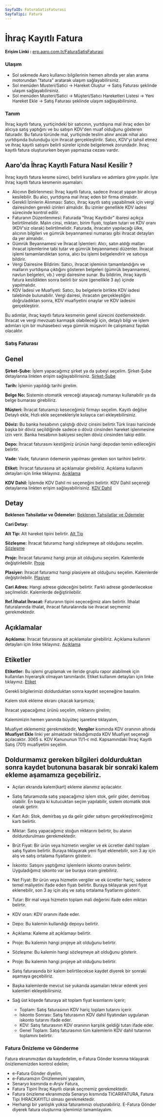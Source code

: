 ```yaml
---
SayfaID: FaturaSatisFaturasi
SayfaTipi: Fatura
---
```


# İhraç Kayıtlı Fatura

**Erişim Linki :** [erp.aaro.com.tr/FaturaSatisFaturasi](erp.aaro.com.tr/FaturaSatisFaturasi)

### Ulaşım

- Sol sekmede Aaro kullanıcı bilgilerinin hemen altında yer alan arama motorundan "fatura" aratarak ulaşım sağlayabilirsiniz.
- Sol menüden Musteri/Satici -> Hareket Oluştur -> Satış Faturası şeklinde ulaşım sağlayabilirsiniz. 
- Sol menüden Musteri/Satici -> Müşteri/Satıcı Hareketleri Listesi -> Yeni Hareket Ekle -> Satış Faturası şeklinde ulaşım sağlayabilirsiniz. 

### Tanım

İhraç kayıtlı fatura, yurtiçindeki bir satıcının, yurtdışına mal ihraç eden bir alıcıya satış yaptığını ve bu satışın KDV'den muaf olduğunu gösteren faturadır. 
Bu fatura türünde mal, yurtiçinde teslim alınır ancak nihai alıcı yurtdışında bulunduğu için ihracat gerçekleştirilir. 
Satıcı, KDV'yi tahsil etmez ve ihraç kayıtlı satışını belirli süreler içinde belgelemek zorundadır.
İhraç kayıtlı fatura oluştururken beyan yapmazsa cezası vardır.

## Aaro'da İhraç Kayıtlı Fatura Nasıl Kesilir ? 

İhraç kayıtlı fatura kesme süreci, belirli kurallara ve adımlara göre yapılır. İşte ihraç kayıtlı fatura kesmenin aşamaları:
- Alıcının Belirlenmesi: İhraç kayıtlı fatura, sadece ihracat yapan bir alıcıya kesilebilir. Bu alıcı, yurtdışına mal ihraç eden bir firma olmalıdır.
- Gerekli İzinlerin Alınması: Satıcı, ihraç kayıtlı satış yapabilmek için vergi dairesinden gerekli izinleri almalıdır. 
	Bu izinler genellikle KDV iadesi sürecinde kontrol edilir.
- Faturanın Düzenlenmesi: Faturada "İhraç Kayıtlıdır" ibaresi açıkça belirtilmelidir.
	Malın cinsi, miktarı, birim fiyatı, toplam tutarı ve KDV oranı (KDV'siz olarak) belirtilmelidir.
	Faturada, ihracatın yapılacağı ülke, alıcının bilgileri ve gümrük beyannamesi numarası gibi ihracat detayları da yer almalıdır.
- Gümrük Beyannamesi ve İhracat İşlemleri: Alıcı, satın aldığı malları ihracat işlemlerine tabi tutar ve gümrük beyannamesi düzenler.
	İhracat işlemi tamamlandıktan sonra, alıcı bu işlemi belgelendirir ve satıcıya bildirir.
- Vergi Dairesine Bildirim: Satıcı, ihracat işleminin tamamlandığını ve malların yurtdışına çıktığını gösteren belgeleri (gümrük beyannamesi, navlun belgeleri, vb.) vergi dairesine sunar.
	Bu bildirim, ihraç kayıtlı fatura kesildikten sonra belirli bir süre (genellikle 3 ay) içinde yapılmalıdır.
- KDV İadesi ve Muafiyeti: Satıcı, bu belgelerle birlikte KDV iadesi talebinde bulunabilir.
	Vergi dairesi, ihracatın gerçekleştiğini doğruladıktan sonra, KDV muafiyetini onaylar ve KDV iadesini gerçekleştirir.

Bu adımlar, ihraç kayıtlı fatura kesmenin genel sürecini özetlemektedir. 
İhracat ve vergi mevzuatı karmaşık olabileceği için, detaylı bilgi ve işlem adımları için bir muhasebeci veya gümrük müşaviri ile çalışmanız faydalı olacaktır.

### Satış Faturası

## Genel

**Şirket-Şube:** İşlem yapacağımız şirket ya da şubeyi seçelim. Şirket-Şube detaylarına linkten erişim sağlayabilirisiniz. [Şirket-Şube](../TemelOzellikler/SirketSube.md)

**Tarih:** İşlemin yapıldığı tarihi girelim. 

**Belge No:** Sistemin otomatik vereceği atayacağı numarayı kullanabilir ya da belge bumarası girebiliriz.

**Müşteri:** İhracat faturamızı keseceğimiz firmayı seçelim. Kayıtlı değilse Detaylı ekle, Hızlı ekle seçenekleriyle kolayca cari ekleyebilirsiniz.

**Döviz:** Bu banka hesabının çalıştığı döviz cinsini belirtir.Türk lirası haricinde başka bir döviz seçildiğinde sadece o döviz cinsinden hareket işlenmesine izin verir. 
Banka hesabının bakiyesi seçilen döviz cinsinden takip edilir.

**Depo:** İhracat faturasını kestiğimiz ürünün hangi depodan temin edileceğini belirtir. 

**Vade:** Vade, faturanın ödemenin yapılması gereken son tarihini belirtir. 

**Etiket:** İhracat faturasına ait açıklamalar girebiliriz. Açıklama kullanım detayları için linke tıklayınız. [Açıklama](../TemelOzellikler/Aciklama.md)

**KDV Dahil:** İşlemde KDV Dahil mi seçeneğini belirtir. KDV Dahil seçeneği detaylarına linkten erişim sağlayabilirisiniz. [KDV Dahil](../TemelOzellikler/KDVdahil.md)

## Detay

**Beklenen Tahsilatlar ve Ödemeler:** [Beklenen Tahsilatlar ve Ödemeler](../TemelOzellikler/BeklenenTahOd.md)

**Cari Detay:** 

**Alt Tip:** Alt hareket tipini belirtir. [Alt Tip](../TemelOzellikler/AltTip.md)

**Sözleşme:** İhracat faturamız hangi sözleşmeye ait olduğunu seçelim. [Sözleşme](../TemelOzellikler/Sozlesme.md)

**Proje:** İhracat faturamız hangi proje ait olduğunu seçelim. Kalemlerde değiştirilebilir. [Proje](../TemelOzellikler/Proje.md)

**Plasiyer:** İhracat faturamız hangi plasiyere ait olduğunu seçelim. Kalemlerde değiştirilebilir. [Plasiyer](../TemelOzellikler/Plasiyer.md)

**Cari Adres:** Hangi adrese gideceğini belirtir. Farklı adrese gönderilecekse seçilmelidir. Kalemlerde değiştirilebilir.

**Ref.İthalat İhracat:** Faturanın tipini seçeceğimiz alanı belirtir. İthalat faturalarında ithalat, ihracat faturalarında ise ihracat seçmemiz gerekmektedir.

## Açıklamalar 

**Açıklama:** İhracat faturasına ait açıklamalar girebiliriz. Açıklama kullanım detayları için linke tıklayınız. [Açıklama](../TemelOzellikler/Aciklama.md)

## Etiketler

**Etiketler:** Bu işlemi gruplamak ve ileride gruplu rapor alabilmek için kullanılan hiyerarşik olmayan tanımlardır. Etiket kullanım detayları için linke tıklayınız. [Etiket](../TemelOzellikler/Etiket.md)


Gerekli bilgilerimizi doldurduktan sonra kaydet seçeneğine basalım.

Kalem stok ekleme ekranı çıkacak karşımıza;

İhracat yapacağımız ürünü seçelim, miktarını girelim;

Kalemimizin hemen yanında büyüteç işaretine tıklayalım,

Muafiyet eklememiz gerekmektedir, **Vergiler** kısmında KDV oranının altında **Muafiyet Ekle** linki yer almaktadır tıkladığımızda KDV Muafiyet seçeneği açılacaktır. 
	3065 s. KDV Kanununun 11/1-c md. Kapsamındaki İhraç Kayıtlı Satış (701) muafiyetini seçelim.

## Doldurmamız gereken bilgileri doldurduktan sonra kaydet butonuna basarak bir sonraki kalem ekleme aşamamıza geçebiliriz.

- Açılan ekranda kalem(kart) ekleme alanımız açılacaktır. 
- Satış faturamızda satış yapacağımız işlem stok, gelir gider, demirbaş olabilir. En başta ki kutucuktan seçim yapılabilir, sistem otomatik stok olarak getirir.
- Kart Adı: Stok, demirbaş ya da gelir gider satışını gerçekleştireceğimiz kartı belirtir.
- Miktar: Satış yapacağımız stoğun miktarını belirtir, bu alanın doldurdurulması gerekmektedir.
- Brüt Fiyat: Bir ürün veya hizmetin vergiler ve ek ücretler dahil toplam satış fiyatını belirtir. 
	Buraya tıklayarak yeni fiyat eklenebilir, son 3 ay için alış ve satış ortalama fiyatlarını gösterir.
- İskonto: Satışını yaptığımız işlemlerin iskonto oranını belirtir. Uyguladığımız iskonto var ise buraya oranı girebiliriz.
- Net Fiyat: Bir ürün veya hizmetin vergiler ve ek ücretler hariç, sadece temel maliyetini ifade eden fiyatı belirtir. 
	Buraya tıklayarak yeni fiyat eklenebilir, son 3 ay için alış ve satış ortalama fiyatlarını gösterir.
- Tutar: Bir mal veya hizmetin toplam mali değerini ifade eden miktarı belirtir. 
- KDV oran: KDV oranını ifade eder.
- Depo: Bu kalemin kullandığı depoyu belirtir.
- Açıklama: Kaleme ait açıklamayı belirtir.
- Proje: Bu kalemin hangi projeye ait olduğunu belirtir.
- Sözleşme: Bu kalemin hangi sözleşmeye ait olduğunu gösterir.
- Proje: Bu kalemin hangi projeye ait olduğunu belirtir.

- Satış faturasında bir kalem belirtilecekse kaydet diyerek bir sonraki aşamaya geçebiliriz.
- Başka kalemlerde mevcut ise yukarıda aşamaları tekrar ederek yeni kalemleri ekleyebilirsiniz.

- Sağ üst köşede faturaya ait toplam fiyat kısımlarını içerir;
	- Toplam: Satış faturasının KDV hariç toplam tutarını içerir.
	- İskonto Sonrası: Satış faturasının KDV dahil fiyatından uygulanan iskonto tutarını ifade eder.
	- KDV: Satış faturasının KDV oranının karşılık geldiği tutarı ifade eder.
	- Genel Toplam: Satış faturasının tüm kalemlerin KDV dahil tutarının toplamını belirtir.

### Fatura Önizleme ve Gönderme

Fatura ekranımızdan da kaydedelim, e-Fatura Gönder kısmına tıklayarak önizlememizden kontrol edelim;

- e-Fatura Gönder diyelim, 
- e-Faturamızın Önizlemesini yapalım,
- Senaryo kısmında e-Arşiv Fatura, 
- Fatura Tipini İhraç Kayıtlı olarak seçmemiz gerekmektedir.
- Fatura önizleme ekranımızda Senaryo kısmında TICARIFATURA, Fatura Tipi IHRACKAYITLI olması gerekmektedir.
- Herhangi bir yanlışlık yoksa faturamınızı oluşturabiliriz. E-Fatura Gönder diyerek fatura oluşturma işlemimizi tamamlayalım.

